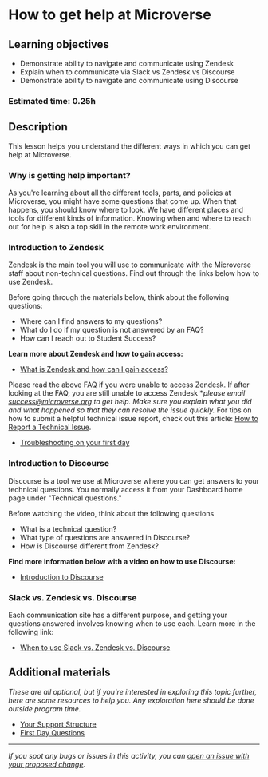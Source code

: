 # How to get help at Microverse

## Learning objectives

- Demonstrate ability to navigate and communicate using Zendesk
- Explain when to communicate via Slack vs Zendesk vs Discourse
- Demonstrate ability to navigate and communicate using Discourse

### Estimated time: 0.25h

## Description

This lesson helps you understand the different ways in which you can get help at Microverse.

### Why is getting help important?

As you're learning about all the different tools, parts, and policies at Microverse, you might have some questions that come up. When that happens, you should know where to look. We have different places and tools for different kinds of information. Knowing when and where to reach out for help is also a top skill in the remote work environment.

### Introduction to Zendesk

Zendesk is the main tool you will use to communicate with the Microverse staff about non-technical questions. Find out through the links below how to use Zendesk.

Before going through the materials below, think about the following questions:

- Where can I find answers to my questions?
- What do I do if my question is not answered by an FAQ?
- How can I reach out to Student Success?

**Learn more about Zendesk and how to gain access:**

- [What is Zendesk and how can I gain access?](https://github.com/matovu-farid/curriculum-professional-skills/blob/main/orientation/zendesk.md)

Please read the above FAQ if you were unable to access Zendesk. If after looking at the FAQ, you are still unable to access Zendesk \*_please email success@microverse.org to get help. Make sure you explain what you did and what happened so that they can resolve the issue quickly._ For tips on how to submit a helpful technical issue report, check out this article: [How to Report a Technical Issue](https://microverse.zendesk.com/hc/en-us/articles/360040246613-How-to-Report-a-Technical-Issue).

- [Troubleshooting on your first day](https://microverse.zendesk.com/hc/en-us/articles/9560319553683--FAQ-Troubleshooting-the-Student-Dashboard-on-Your-First-Day-)

### Introduction to Discourse

Discourse is a tool we use at Microverse where you can get answers to your technical questions. You normally access it from your Dashboard home page under "Technical questions."

Before watching the video, think about the following questions

- What is a technical question?
- What type of questions are answered in Discourse?
- How is Discourse different from Zendesk?

**Find more information below with a video on how to use Discourse:**

- [Introduction to Discourse](https://www.loom.com/share/cfdb00ecc4ae43d0b7ee551afce2cc46)

### Slack vs. Zendesk vs. Discourse

Each communication site has a different purpose, and getting your questions answered involves knowing when to use each. Learn more in the following link:

- [When to use Slack vs. Zendesk vs. Discourse](https://github.com/matovu-farid/curriculum-professional-skills/blob/main/orientation/slack-vs-zendesk-vs-discourse.md)

## Additional materials

_These are all optional, but if you're interested in exploring this topic further, here are some resources to help you. Any exploration here should be done outside program time._

- [Your Support Structure](https://microverse.zendesk.com/hc/en-us/articles/360046678573-Your-Support-Structure)
- [First Day Questions](https://microverse.zendesk.com/hc/en-us/articles/9560319553683--FAQ-Troubleshooting-the-Student-Dashboard-on-Your-First-Day-)

---

_If you spot any bugs or issues in this activity, you can [open an issue with your proposed change](https://github.com/microverseinc/curriculum-transversal-skills/blob/main/git-github/articles/open_issue.md)._
